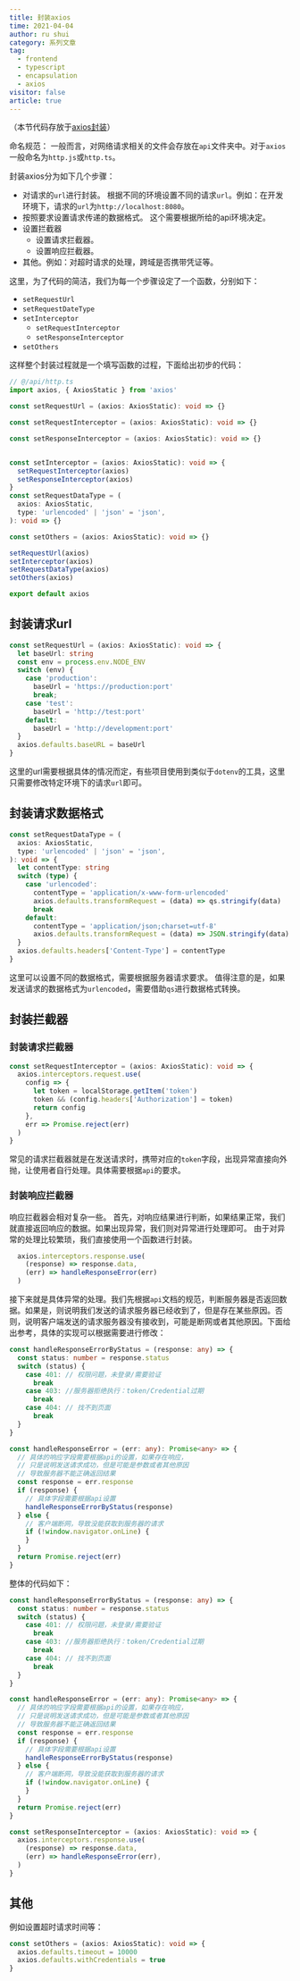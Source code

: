 ```yaml
---
title: 封装axios
time: 2021-04-04
author: ru shui
category: 系列文章
tag:
  - frontend
  - typescript
  - encapsulation
  - axios
visitor: false
article: true
---
```

（本节代码存放于[axios封装](https://github.com/Laishuxin/Blog_vuepress/blob/main/code/series/encapsulation/axios.ts)）

命名规范：
一般而言，对网络请求相关的文件会存放在`api`文件夹中。对于`axios`一般命名为`http.js`或`http.ts`。

封装axios分为如下几个步骤：
+ 对请求的`url`进行封装。
  根据不同的环境设置不同的请求`url`。例如：在开发环境下，请求的`url`为`http://localhost:8080`。
+ 按照要求设置请求传递的数据格式。
  这个需要根据所给的api环境决定。
+ 设置拦截器
  + 设置请求拦截器。
  + 设置响应拦截器。
+ 其他。例如：对超时请求的处理，跨域是否携带凭证等。

这里，为了代码的简洁，我们为每一个步骤设定了一个函数，分别如下：
+ `setRequestUrl`
+ `setRequestDateType`
+ `setInterceptor`
  + `setRequestInterceptor`
  + `setResponseInterceptor`
+ `setOthers`

这样整个封装过程就是一个填写函数的过程，下面给出初步的代码：
```ts
// @/api/http.ts
import axios, { AxiosStatic } from 'axios'

const setRequestUrl = (axios: AxiosStatic): void => {}

const setRequestInterceptor = (axios: AxiosStatic): void => {}

const setResponseInterceptor = (axios: AxiosStatic): void => {}


const setInterceptor = (axios: AxiosStatic): void => {
  setRequestInterceptor(axios)
  setResponseInterceptor(axios)
}
const setRequestDataType = (
  axios: AxiosStatic,
  type: 'urlencoded' | 'json' = 'json',
): void => {}

const setOthers = (axios: AxiosStatic): void => {}

setRequestUrl(axios)
setInterceptor(axios)
setRequestDataType(axios)
setOthers(axios)

export default axios
```

## 封装请求url
```ts
const setRequestUrl = (axios: AxiosStatic): void => {
  let baseUrl: string
  const env = process.env.NODE_ENV
  switch (env) {
    case 'production':
      baseUrl = 'https://production:port'
      break;
    case 'test':
      baseUrl = 'http://test:port'
    default:
      baseUrl = 'http://development:port'
  }
  axios.defaults.baseURL = baseUrl
}
```
这里的url需要根据具体的情况而定，有些项目使用到类似于`dotenv`的工具，这里只需要修改特定环境下的请求`url`即可。
## 封装请求数据格式
```ts
const setRequestDataType = (
  axios: AxiosStatic,
  type: 'urlencoded' | 'json' = 'json',
): void => {
  let contentType: string
  switch (type) {
    case 'urlencoded':
      contentType = 'application/x-www-form-urlencoded'
      axios.defaults.transformRequest = (data) => qs.stringify(data)
      break
    default:
      contentType = 'application/json;charset=utf-8'
      axios.defaults.transformRequest = (data) => JSON.stringify(data)
  }
  axios.defaults.headers['Content-Type'] = contentType
}
```
这里可以设置不同的数据格式，需要根据服务器请求要求。
值得注意的是，如果发送请求的数据格式为`urlencoded`，需要借助`qs`进行数据格式转换。

## 封装拦截器
### 封装请求拦截器
```ts
const setRequestInterceptor = (axios: AxiosStatic): void => {
  axios.interceptors.request.use(
    config => {
      let token = localStorage.getItem('token')
      token && (config.headers['Authorization'] = token)
      return config
    },
    err => Promise.reject(err)
  )
}
```
常见的请求拦截器就是在发送请求时，携带对应的`token`字段，出现异常直接向外抛，让使用者自行处理。具体需要根据`api`的要求。
### 封装响应拦截器
响应拦截器会相对复杂一些。
首先，对响应结果进行判断，如果结果正常，我们就直接返回响应的数据。如果出现异常，我们则对异常进行处理即可。
由于对异常的处理比较繁琐，我们直接使用一个函数进行封装。
```ts
  axios.interceptors.response.use(
    (response) => response.data,
    (err) => handleResponseError(err)
  )
```

接下来就是具体异常的处理。我们先根据`api`文档的规范，判断服务器是否返回数据。如果是，则说明我们发送的请求服务器已经收到了，但是存在某些原因。否则，说明客户端发送的请求服务器没有接收到，可能是断网或者其他原因。下面给出参考，具体的实现可以根据需要进行修改：
```ts
const handleResponseErrorByStatus = (response: any) => {
  const status: number = response.status
  switch (status) {
    case 401: // 权限问题，未登录/需要验证
      break
    case 403: //服务器拒绝执行：token/Credential过期
      break
    case 404: // 找不到页面
      break
  }
}

const handleResponseError = (err: any): Promise<any> => {
  // 具体的响应字段需要根据api的设置，如果存在响应，
  // 只是说明发送请求成功，但是可能是参数或者其他原因
  // 导致服务器不能正确返回结果
  const response = err.response
  if (response) {
    // 具体字段需要根据api设置
    handleResponseErrorByStatus(response)
  } else {
    // 客户端断网，导致没能获取到服务器的请求
    if (!window.navigator.onLine) {
    }
  }
  return Promise.reject(err)
}
```
整体的代码如下：

```ts
const handleResponseErrorByStatus = (response: any) => {
  const status: number = response.status
  switch (status) {
    case 401: // 权限问题，未登录/需要验证
      break
    case 403: //服务器拒绝执行：token/Credential过期
      break
    case 404: // 找不到页面
      break
  }
}

const handleResponseError = (err: any): Promise<any> => {
  // 具体的响应字段需要根据api的设置，如果存在响应，
  // 只是说明发送请求成功，但是可能是参数或者其他原因
  // 导致服务器不能正确返回结果
  const response = err.response
  if (response) {
    // 具体字段需要根据api设置
    handleResponseErrorByStatus(response)
  } else {
    // 客户端断网，导致没能获取到服务器的请求
    if (!window.navigator.onLine) {
    }
  }
  return Promise.reject(err)
}

const setResponseInterceptor = (axios: AxiosStatic): void => {
  axios.interceptors.response.use(
    (response) => response.data,
    (err) => handleResponseError(err),
  )
}
```

## 其他
例如设置超时请求时间等：
```ts
const setOthers = (axios: AxiosStatic): void => {
  axios.defaults.timeout = 10000
  axios.defaults.withCredentials = true
}
```